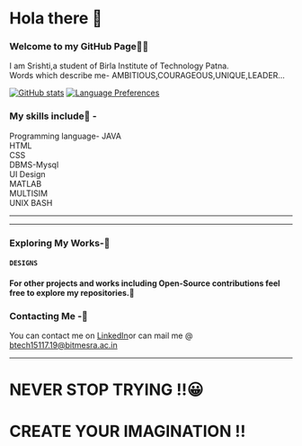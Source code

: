 # Hola there 👋

### Welcome to my GitHub Page🤗🤗

I am Srishti,a student of Birla Institute of Technology Patna.<br/>
Words which describe me- AMBITIOUS,COURAGEOUS,UNIQUE,LEADER...

[![ GitHub stats](https://github-readme-stats.vercel.app/api?username=srishti2081&show_icons=true&theme=gruvbox)](https://github.com/srishti2081/github-readme-stats)
[![Language Preferences](https://github-readme-stats.vercel.app/api/top-langs/?username=srishti2081&layout=compact&theme=gruvbox)](https://github.com/srishti2081/github-readme-stats)


### My skills include🍒 - <br/>

Programming language- JAVA<br/>
HTML<br/>
CSS<br/>
DBMS-Mysql<br/>
UI Design<br/>
MATLAB<br/>
MULTISIM<br/>
UNIX BASH<br/>

<hr>
<hr>

### Exploring My Works-🧐

#### `DESIGNS`





#### For other projects and works including Open-Source contributions feel free to explore my repositories.🧐


### Contacting Me -🤝

You can contact me on [LinkedIn](https://www.linkedin.com/in/srishti-s-2996a91b1/ )or can mail me @ btech15117.19@bitmesra.ac.in

<hr>

# NEVER STOP TRYING !!😀
# CREATE YOUR IMAGINATION !!

